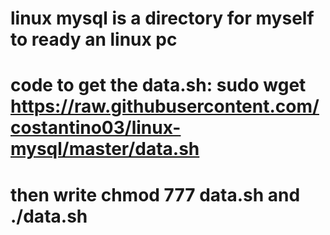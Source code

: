 # linux mysql is a directory for myself to ready an linux pc

# code to get the data.sh: sudo wget https://raw.githubusercontent.com/costantino03/linux-mysql/master/data.sh

# then write chmod 777 data.sh and ./data.sh